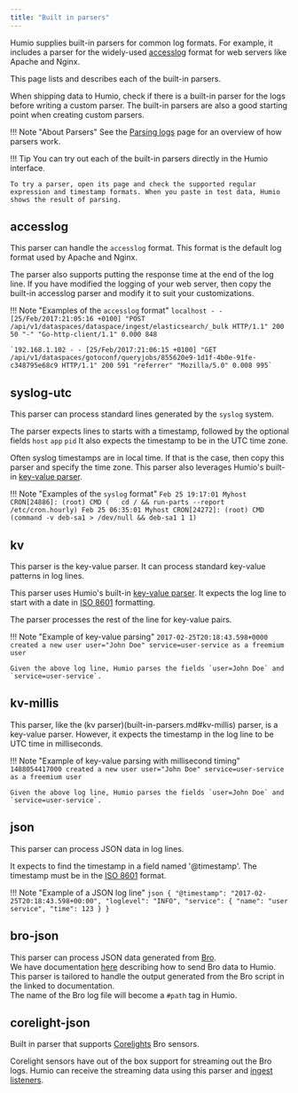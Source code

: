```yaml
---
title: "Built in parsers"
---
```


Humio supplies built-in parsers for common log formats. For example, it includes a parser for the widely-used [accesslog](https://httpd.apache.org/docs/2.4/logs.html#accesslog) format for web servers like Apache and Nginx.

This page lists and describes each of the built-in parsers.

When shipping data to Humio, check if there is a built-in parser for the logs before writing a custom parser.
The built-in parsers are also a good starting point when creating custom parsers.

!!! Note "About Parsers"
    See the [Parsing logs](parsing.md) page for an overview of how parsers work.


!!! Tip
    You can try out each of the built-in parsers directly in the Humio interface.

    To try a parser, open its page and check the supported regular expression and timestamp formats. When you paste in test data, Humio shows the result of parsing.


## accesslog
This parser can handle the `accesslog` format. This format is the default log format used by Apache and Nginx.

The parser also supports putting the response time at the end of the log line.
If you have modified the logging of your web server, then copy the built-in accesslog parser and modify it to suit your customizations.

!!! Note "Examples of the `accesslog` format"
    `localhost - - [25/Feb/2017:21:05:16 +0100] "POST /api/v1/dataspaces/dataspace/ingest/elasticsearch/_bulk HTTP/1.1" 200 50 "-" "Go-http-client/1.1" 0.000 848`

    `192.168.1.102 - - [25/Feb/2017:21:06:15 +0100] "GET /api/v1/dataspaces/gotoconf/queryjobs/855620e9-1d1f-4b0e-91fe-c348795e68c9 HTTP/1.1" 200 591 "referrer" "Mozilla/5.0" 0.008 995`

## syslog-utc
This parser can process standard lines generated by the `syslog` system.

The parser expects lines to starts with a timestamp, followed by the optional fields `host` `app` `pid`
It also expects the timestamp to be in the UTC time zone.

Often syslog timestamps are in local time. If that is the case, then copy this parser and specify the time zone.
This parser also leverages Humio's built-in [key-value parser](parsing.md#Key-value-parsing).

!!! Note "Examples of the `syslog` format"
    ```
    Feb 25 19:17:01 Myhost CRON[24886]: (root) CMD (   cd / && run-parts --report /etc/cron.hourly)
    Feb 25 06:35:01 Myhost CRON[24272]: (root) CMD (command -v deb-sa1 > /dev/null && deb-sa1 1 1)
    ```


## kv
This parser is the key-value parser. It can process standard key-value patterns in log lines.

This parser uses Humio's built-in [key-value parser](parsing.md#Key-value-parsing).
It expects the log line to start with a date in [ISO 8601](https://en.wikipedia.org/wiki/ISO_8601) formatting.

The parser processes the rest of the line for key-value pairs.

!!! Note "Example of key-value parsing"
    `2017-02-25T20:18:43.598+0000 created a new user user="John Doe" service=user-service as a freemium user`

    Given the above log line, Humio parses the fields `user=John Doe` and `service=user-service`.

## kv-millis
This parser, like the (kv parser)(built-in-parsers.md#kv-millis) parser, is a key-value parser. However, it expects the timestamp in the log line to be UTC time in milliseconds.

!!! Note "Example of key-value parsing with millisecond timing"
    `1488054417000 created a new user user="John Doe" service=user-service as a freemium user`

    Given the above log line, Humio parses the fields `user=John Doe` and `service=user-service`.

## json
This parser can process JSON data in log lines.

It expects to find the timestamp in a field named '@timestamp'.
The timestamp must be in the [ISO 8601](https://en.wikipedia.org/wiki/ISO_8601) format.

!!! Note "Example of a JSON log line"
    ``` json
    {
      "@timestamp": "2017-02-25T20:18:43.598+00:00",
      "loglevel": "INFO",
      "service": {
        "name": "user service",
        "time": 123
      }
    }
    ```
## bro-json
This parser can process JSON data generated from [Bro](https://www.bro.org/).  
We have documentation [here](/integrations/platforms/bro.md) describing how to send Bro data to Humio.
This parser is tailored to handle the output generated from the Bro script in the linked to documentation.    
The name of the Bro log file will become a `#path` tag in Humio.

## corelight-json
Built in parser that supports [Corelights](https://www.corelight.com/) Bro sensors.

Corelight sensors have out of the box support for streaming out the Bro logs. Humio can receive the streaming data using this parser and [ingest listeners](/http-api-on-premises.md#adding-a-ingest-listener-endpoint).
